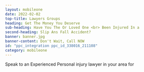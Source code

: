 ```yaml
---
layout: mobileone
date: 2022-02-02
top-title: Lawyers Groups
heading: Get The Money You Deserve
sub-heading: Have You The Or Loved One <br> Been Injured In a  
second-heading: Slip Ans Fall Accident?
banner: banner.jpg
banner-content: Don't Wait, Call NOW
id: "ppc_integration ppc_id_338016_211108"
category: mobileone
---
```


Speak to an Experienced Personal injury lawyer in your area for 